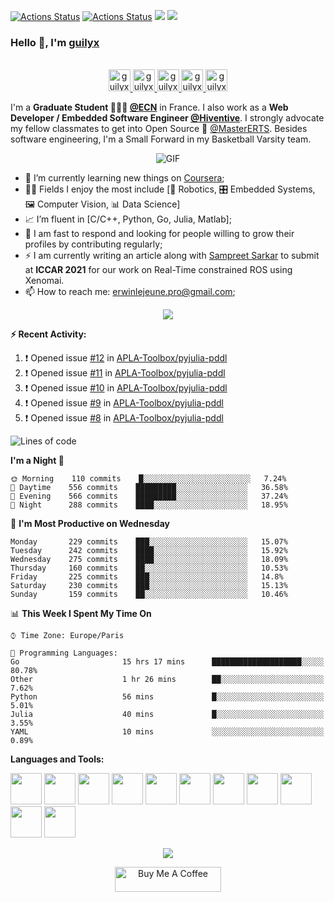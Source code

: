 [![Actions Status](https://github.com/guilyx/guilyx/workflows/wakatime-stats/badge.svg)](https://github.com/guilyx/guilyx/actions)
[![Actions Status](https://github.com/guilyx/guilyx/workflows/update-gh-activity/badge.svg)](https://github.com/guilyx/guilyx/actions)
![](https://visitor-badge.glitch.me/badge?page_id=guilyx.guilyx)
[![](https://gitwar.herokuapp.com/badge?username=guilyx&label=Gitwar%20Profile%20Score&style=for-the-badge&color=0088cc)](https://gitwar.herokuapp.com/)

### Hello 👋, I'm [guilyx](https://guilyx.github.io) 

<p align="center">
<br/>
<a href="https://twitter.com/spida_rwin">
  <img alt="guilyx | Twitter" width="35px" src="https://image.flaticon.com/icons/svg/2111/2111703.svg" />
</a>
<a href="https://www.linkedin.com/in/erwinlejeune-lkn">
  <img alt="guilyx's LinkdeIN" width="35px" src="https://image.flaticon.com/icons/svg/2111/2111465.svg" />
</a>
<a href="https://www.facebook.com/erwin.lejeune">
  <img alt="guilyx's Facebook" width="35px" src="https://image.flaticon.com/icons/svg/2111/2111342.svg" />
</a>
<a href="https://www.instagram.com/spid_erwin">
  <img alt="guilyx's Instagram" width="35px" src="https://image.flaticon.com/icons/svg/2111/2111421.svg" />
</a>
<a href="https://open.spotify.com/user/11147618695?si=zZFn6uAGRLyoU02lsG50GA">
  <img alt="guilyx's Spotify" width="35px" src="https://image.flaticon.com/icons/svg/2111/2111627.svg" />
</a>
</p>

I'm a **Graduate Student 👨🏽‍💼 [@ECN](https://www.ec-nantes.fr)** in France. I also work as a **Web Developer / Embedded Software Engineer [@Hiventive](https://www.hiventive.com)**. I strongly advocate my fellow classmates to get into Open Source 📢 [@MasterERTS](https://github.com/MasterERTS). Besides software engineering, I'm a Small Forward in my Basketball Varsity team.

<p align="center">
<img align="center" alt="GIF" src="https://media1.tenor.com/images/1c6140897565e34a4e98f618e220dc0d/tenor.gif?itemid=9358372" />
</p>

- 📖 I’m currently learning new things on [Coursera](https://www.coursera.org);
- 🤹🏽 Fields I enjoy the most include [🤖 Robotics, 🎛 Embedded Systems, 🖼 Computer Vision, 📊 Data Science]
- 📈 I’m fluent in [C/C++, Python, Go, Julia, Matlab];
- 💬 I am fast to respond and looking for people willing to grow their profiles by contributing regularly;
- ⚡️ I am currently writing an article along with [Sampreet Sarkar](https://github.com/sampreets3) to submit at **ICCAR 2021** for our work on Real-Time constrained ROS using Xenomai.
- 📫 How to reach me: <erwinlejeune.pro@gmail.com>;

<p align="center">
  <img alig src="https://github-profile-trophy.vercel.app/?username=guilyx&column=6&rank=SSS,SS,S,AAA,AA,A,B,C" />
</p>


**:zap: Recent Activity:**

<!--START_SECTION:activity-->
1. ❗️ Opened issue [#12](https://github.com/APLA-Toolbox/pyjulia-pddl/issues/12) in [APLA-Toolbox/pyjulia-pddl](https://github.com/APLA-Toolbox/pyjulia-pddl)
2. ❗️ Opened issue [#11](https://github.com/APLA-Toolbox/pyjulia-pddl/issues/11) in [APLA-Toolbox/pyjulia-pddl](https://github.com/APLA-Toolbox/pyjulia-pddl)
3. ❗️ Opened issue [#10](https://github.com/APLA-Toolbox/pyjulia-pddl/issues/10) in [APLA-Toolbox/pyjulia-pddl](https://github.com/APLA-Toolbox/pyjulia-pddl)
4. ❗️ Opened issue [#9](https://github.com/APLA-Toolbox/pyjulia-pddl/issues/9) in [APLA-Toolbox/pyjulia-pddl](https://github.com/APLA-Toolbox/pyjulia-pddl)
5. ❗️ Opened issue [#8](https://github.com/APLA-Toolbox/pyjulia-pddl/issues/8) in [APLA-Toolbox/pyjulia-pddl](https://github.com/APLA-Toolbox/pyjulia-pddl)
<!--END_SECTION:activity-->

<!--START_SECTION:waka-->
![Lines of code](https://img.shields.io/badge/From%20Hello%20World%20I%27ve%20Written-22.6%20million%20lines%20of%20code-blue)

**I'm a Night 🦉** 

```text
🌞 Morning    110 commits    █░░░░░░░░░░░░░░░░░░░░░░░░   7.24% 
🌆 Daytime    556 commits    █████████░░░░░░░░░░░░░░░░   36.58% 
🌃 Evening    566 commits    █████████░░░░░░░░░░░░░░░░   37.24% 
🌙 Night      288 commits    ████░░░░░░░░░░░░░░░░░░░░░   18.95%

```
📅 **I'm Most Productive on Wednesday** 

```text
Monday       229 commits    ███░░░░░░░░░░░░░░░░░░░░░░   15.07% 
Tuesday      242 commits    ████░░░░░░░░░░░░░░░░░░░░░   15.92% 
Wednesday    275 commits    ████░░░░░░░░░░░░░░░░░░░░░   18.09% 
Thursday     160 commits    ██░░░░░░░░░░░░░░░░░░░░░░░   10.53% 
Friday       225 commits    ███░░░░░░░░░░░░░░░░░░░░░░   14.8% 
Saturday     230 commits    ███░░░░░░░░░░░░░░░░░░░░░░   15.13% 
Sunday       159 commits    ██░░░░░░░░░░░░░░░░░░░░░░░   10.46%

```


📊 **This Week I Spent My Time On** 

```text
⌚︎ Time Zone: Europe/Paris

💬 Programming Languages: 
Go                       15 hrs 17 mins      ████████████████████░░░░░   80.78% 
Other                    1 hr 26 mins        ██░░░░░░░░░░░░░░░░░░░░░░░   7.62% 
Python                   56 mins             █░░░░░░░░░░░░░░░░░░░░░░░░   5.01% 
Julia                    40 mins             █░░░░░░░░░░░░░░░░░░░░░░░░   3.55% 
YAML                     10 mins             ░░░░░░░░░░░░░░░░░░░░░░░░░   0.89%

```


<!--END_SECTION:waka-->

**Languages and Tools:**  

<code><img height="50" src="https://image.flaticon.com/icons/svg/2861/2861557.svg"></code>
<code><img height="50" src="https://image.flaticon.com/icons/svg/3190/3190604.svg"></code>
<code><img height="50" src="https://image.flaticon.com/icons/svg/2942/2942156.svg"></code>
<code><img height="50" src="https://img.icons8.com/color/48/000000/golang.png"></code>
<code><img height="50" src="https://image.flaticon.com/icons/svg/1628/1628182.svg"></code>
<code><img height="50" src="https://image.flaticon.com/icons/png/512/2085/2085061.png"></code>
<code><img height="50" src="https://image.flaticon.com/icons/svg/2535/2535543.svg"></code>
<code><img height="50" src="https://cdn.icon-icons.com/icons2/1508/PNG/512/matlab_104289.png"></code>
<code><img height="50" src="https://image.flaticon.com/icons/svg/2721/2721297.svg"></code>
<code><img height="50" src="https://image.flaticon.com/icons/svg/752/752605.svg"></code>
<code><img height="50" src="https://image.flaticon.com/icons/svg/1680/1680899.svg"></code>

<p align="center">
<img align="center" src="https://github-readme-stats.vercel.app/api?username=guilyx&show_icons=true&hide_border=true">
</p>

<p align="center">
<a href="https://www.buymeacoffee.com/dq01aOE" target="_blank"><img src="https://cdn.buymeacoffee.com/buttons/default-red.png" alt="Buy Me A Coffee" height="40" width="170" ></a>
</p>
